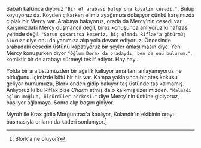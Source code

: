 Sabah kalkınca diyoruz `"Bir el arabası bulup ona koyalım cesedi."`. Bulup koyuyoruz da. Köyden çıkarken elimiz ayağımıza dolaşıyor çünkü karşımızda çıplak bir Mercy var. Arabaya bakıyoruz, orada da Mercy'nin cesedi var. Karşımızdaki Mercy düşmancıl değil, biraz konuşunca anlıyoruz ki hafızası yerinde değil. `"Sorun çıkarırsa keseriz, hiç olmadı Riflax'a götürmüş oluruz"` diye onu da yanımıza alıp yola devam ediyoruz. Öncesinde arabadaki cesedin üstünü kapatıyoruz bir şeyler anlaşılmasın diye. Yeni Mercy konuşurken diyor `"Oğlum Dorax da oradaydı, ben de onu bulurum."`, komiktir bir de arabayı sürmeyi teklif ediyor. Hay hay...  
  
Yolda bir ara üstümüzden bir ağırlık kalkıyor ama tam anlayamıyoruz ne olduğunu. İçimizde kötü bir his var. Kampa yaklaşınca bir ateş kokusu geliyor burnumuza, Blork önden gidip bakıyor taş üstünde taş kalmamış. Anlıyoruz ki bu Riflax bize *Charm* atmış da o kalkmış üzerimizden. `"Kalmadı oğlun moğlun, öldürdüler herkesi."` diye Mercy'nin üstüne gidiyoruz, başlıyor ağlamaya. Sonra alıp başını gidiyor.  
  
Myroh ile Krax gidip Morguntrax'a katılıyor, Kolandir'in ekibinin orayı basmasıyla onların da kaderi sonlanıyor.[^1]  
  
[^1]: Blork'a ne oluyor?